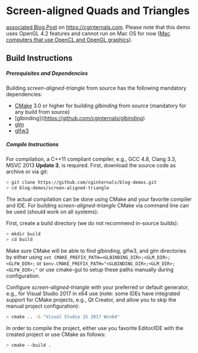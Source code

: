 # Screen-aligned Quads and Triangles

[associated Blog Post](https://staging.cginternals.com/en/blog/2017-11-14-screen-aligned-quads-and-triangles.html) on https://cginternals.com. Please note that this demo uses OpenGL 4.2 features and cannot run on Mac OS for now ([Mac computers that use OpenCL and OpenGL graphics](https://support.apple.com/en-us/HT202823)).

## Build Instructions

##### Prerequisites and Dependencies

Building *screen-aligned-triangle* from source has the following mandatory dependencies:

* [CMake](https://cmake.org/) 3.0 or higher for building *glbinding* from source (mandatory for any build from source)
* [glbinding]((https://github.com/cginternals/glbinding)
* [glm](https://github.com/g-truc/glm)
* [glfw3](https://github.com/glfw/glfw)


##### Compile Instructions

For compilation, a C++11 compliant compiler, e.g., GCC 4.8, Clang 3.3, MSVC 2013 **Update 3**, is required.
First, download the source code as archive or via git:

```bash
> git clone https://github.com/cginternals/blog-demos.git
> cd blog-demos/screen-aligned-triangle
```

The actual compilation can be done using CMake and your favorite compiler and IDE. For building *screen-aligned-triangle* CMake via command line can be used (should work on all systems):

First, create a build directory (we do not recommend in-source builds):

```bash
> mkdir build
> cd build
```

Make sure CMake will be able to find glbinding, glfw3, and glm directories by either using `set CMAKE_PREFIX_PATH=<GLBINDING_DIR>;<GLM_DIR>;<GLFW_DIR>;` or `$env.CMAKE_PREFIX_PATH="<GLBINDING_DIR>;<GLM_DIR>;<GLFW_DIR>;"` or use cmake-gui to setup these paths manually during configuration.

Configure *screen-aligned-triangle* with your preferred or default generator, e.g., for Visual Studio 2017 in x64 use
(note: some IDEs have integrated support for CMake projects, e.g., Qt Creator, and allow you to skip the manual project configuration):

```bash
> cmake .. -G "Visual Studio 15 2017 Win64"
```

In order to compile the project, either use you favorite Editor/IDE with the created project or use CMake as follows:

```bash
> cmake --build .
```

